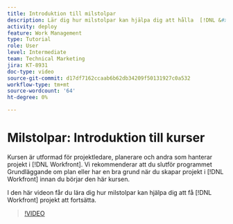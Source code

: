 ```yaml
---
title: Introduktion till milstolpar
description: Lär dig hur milstolpar kan hjälpa dig att hålla  [!DNL &#x200B; Workfront] projekt igång.
activity: deploy
feature: Work Management
type: Tutorial
role: User
level: Intermediate
team: Technical Marketing
jira: KT-8931
doc-type: video
source-git-commit: d17df7162ccaab6b62db34209f50131927c0a532
workflow-type: tm+mt
source-wordcount: '64'
ht-degree: 0%

---
```


# Milstolpar: Introduktion till kurser

Kursen är utformad för projektledare, planerare och andra som hanterar projekt i [!DNL Workfront]. Vi rekommenderar att du slutför programmet Grundläggande om plan eller har en bra grund när du skapar projekt i [!DNL Workfront] innan du börjar den här kursen.

I den här videon får du lära dig hur milstolpar kan hjälpa dig att få [!DNL &#x200B; Workfront] projekt att fortsätta.

>[!VIDEO](https://video.tv.adobe.com/v/335203/?quality=12&learn=on&enablevpops)
